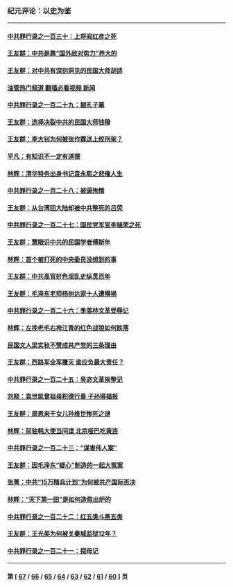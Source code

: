 ### 纪元评论：以史为鉴
---
#### [中共罪行录之一百三十：上将阎红彦之死](../../pages/nsc1028/n14004426.md?05300330) 
#### [王友群：中共是靠“国外敌对势力”养大的](../../pages/nsc1028/n14004284.md?05300330) 
#### [王友群：对中共有深刻洞见的民国大师胡适](../../pages/nsc1028/n14003453.md?05300330) 
#### [油管热门频道 翻墙必看视频 新闻](ok?05300330)
#### [中共罪行录之一百二十九：掘孔子墓](../../pages/nsc1028/n14003058.md?05300330) 
#### [王友群：选择决裂中共的民国大师钱穆](../../pages/nsc1028/n14001046.md?05300330) 
#### [王友群：李大钊为何被张作霖送上绞刑架？](../../pages/nsc1028/n13999290.md?05300330) 
#### [平凡：有知识不一定有道德](../../pages/nsc1028/n13998913.md?05300330) 
#### [林辉：清华特务出身书记袁永熙之悲催人生](../../pages/nsc1028/n13997413.md?05300330) 
#### [中共罪行录之一百二十八：被逼殉情](../../pages/nsc1028/n13991056.md?05300330) 
#### [王友群：从台湾回大陆却被中共整死的吕荧](../../pages/nsc1028/n13989235.md?05300330) 
#### [中共罪行录之一百二十七：国民党军官李植荣之死](../../pages/nsc1028/n13989006.md?05300330) 
#### [王友群：慧眼识中共的民国学者傅斯年](../../pages/nsc1028/n13988371.md?05300330) 
#### [林辉：首个被打死的中央委员没想到的事](../../pages/nsc1028/n13987400.md?05300330) 
#### [王友群：中共高官好色淫乱史纵贯百年](../../pages/nsc1028/n13986035.md?05300330) 
#### [王友群：毛泽东老师杨树达家十人遭横祸](../../pages/nsc1028/n13984103.md?05300330) 
#### [中共罪行录之一百二十六：季羡林文革受辱记](../../pages/nsc1028/n13980310.md?05300330) 
#### [林辉：左挽老毛右挎江青的红色战狼如何跌落](../../pages/nsc1028/n13979615.md?05300330) 
#### [民国文人梁实秋不赞成共产党的三条理由](../../pages/nsc1028/n13979403.md?05300330) 
#### [王友群：西路军全军覆灭 谁应负最大责任？](../../pages/nsc1028/n13975235.md?05300330) 
#### [中共罪行录之一百二十五：吴宓文革挨整记](../../pages/nsc1028/n13975630.md?05300330) 
#### [刘晓：袁世凯曾祖母积德行善 子孙得福报](../../pages/nsc1028/n13975138.md?05300330) 
#### [王友群：周恩来干女儿孙维世惨死之谜](../../pages/nsc1028/n13972452.md?05300330) 
#### [林辉：前驻韩大使当间谍 北京哑巴吃黄连](../../pages/nsc1028/n13971434.md?05300330) 
#### [中共罪行录之一百二十三：“谋害伟人案”](../../pages/nsc1028/n13972044.md?05300330) 
#### [王友群：因毛泽东“疑心”制造的一起大冤案](../../pages/nsc1028/n13967794.md?05300330) 
#### [张菁：中共“15万精兵计划”为何被共产国际否决](../../pages/nsc1028/n13967677.md?05300330) 
#### [林辉：“天下第一田”是如何造假出炉的](../../pages/nsc1028/n13965823.md?05300330) 
#### [中共罪行录之一百二十二：红五类斗黑五类](../../pages/nsc1028/n13965024.md?05300330) 
#### [王友群：王光美为何被关秦城监狱12年？](../../pages/nsc1028/n13963422.md?05300330) 
#### [中共罪行录之一百二十一：探母记](../../pages/nsc1028/n13961437.md?05300330) 

---
#### 第 [ [67](./67.md?05300330) / [66](./66.md?05300330) / [65](./65.md?05300330) / [64](./64.md?05300330) / [63](./63.md?05300330) / [62](./62.md?05300330) / [61](./61.md?05300330) / [60](./60.md?05300330) ] 页
